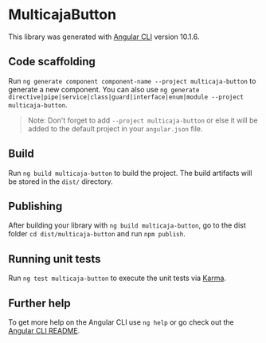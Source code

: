 # MulticajaButton

This library was generated with [Angular CLI](https://github.com/angular/angular-cli) version 10.1.6.

## Code scaffolding

Run `ng generate component component-name --project multicaja-button` to generate a new component. You can also use `ng generate directive|pipe|service|class|guard|interface|enum|module --project multicaja-button`.
> Note: Don't forget to add `--project multicaja-button` or else it will be added to the default project in your `angular.json` file. 

## Build

Run `ng build multicaja-button` to build the project. The build artifacts will be stored in the `dist/` directory.

## Publishing

After building your library with `ng build multicaja-button`, go to the dist folder `cd dist/multicaja-button` and run `npm publish`.

## Running unit tests

Run `ng test multicaja-button` to execute the unit tests via [Karma](https://karma-runner.github.io).

## Further help

To get more help on the Angular CLI use `ng help` or go check out the [Angular CLI README](https://github.com/angular/angular-cli/blob/master/README.md).
